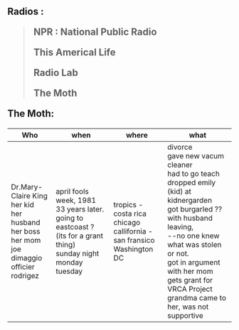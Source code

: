 <h2> Radios :

> NPR : National Public Radio
>
> This Americal Life
>
> Radio Lab
>
> The Moth

The Moth:

| Who                                                                                                                   | when                                                                                                                                     | where                                                                                | what                                                                                                                                                                                                                                                                                                      |
| --------------------------------------------------------------------------------------------------------------------- | ---------------------------------------------------------------------------------------------------------------------------------------- | ------------------------------------------------------------------------------------ | --------------------------------------------------------------------------------------------------------------------------------------------------------------------------------------------------------------------------------------------------------------------------------------------------------- |
| Dr.Mary-Claire King<br />her kid<br />her husband<br />her boss<br />her mom<br />joe dimaggio<br />officier rodrigez | april fools week, 1981<br />33 years later.<br />going to eastcoast ? (its for a grant thing)<br />sunday night<br />monday<br />tuesday | tropics - costa rica<br />chicago<br />callifornia - san fransico<br />Washington DC | divorce<br />gave new vacum cleaner<br />had to go teach<br />dropped emily (kid) at kidnergarden<br />got burgarled ?? with husband leaving, <br />--no one knew what was stolen or not.<br />got in argument with her mom<br />gets grant for VRCA Project<br />grandma came to her, was not supportive |
